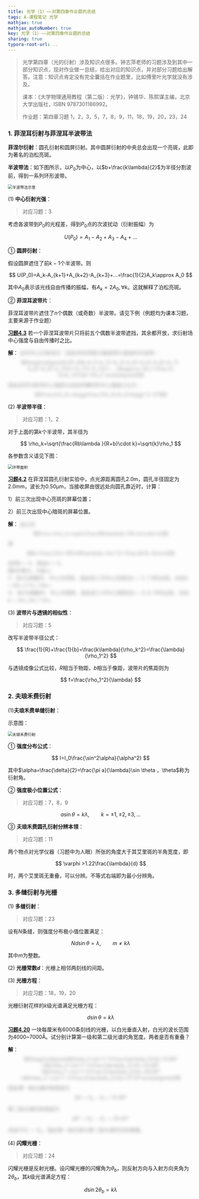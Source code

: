 ```yaml
---
title: 光学（1）——对第四章作业题的总结
tags: A-课程笔记 光学
mathjax: true
mathjax_autoNumber: true
key: 光学（1）——对第四章作业题的总结
sharing: true
typora-root-url: ..
---
```


> 光学第四章（光的衍射）涉及知识点很多。钟志萍老师的习题涉及到其中一部分知识点，现对作业做一总结，给出对应的知识点，并对部分习题给出解答。注意：知识点肯定没有完全囊括在作业题里，比如傅里叶光学就没有涉及。
> 
> 课本：《大学物理通用教程（第二版）：光学》，钟锡华、陈熙谋主编，北京大学出版社，ISBN 9787301186992。
> 
> 作业题：第四章习题 1，2，3，5，7，8，9，11，18，19，20，23，24

<!--more-->

<style>
    .spoiler {
        color: transparent;
        text-shadow: 0 0 10px rgba(0, 0, 0, 0.4);
        transition: all 0.4s;
        cursor: pointer;
        position: relative;
    }
    .after {
        opacity: 1;
    }
</style>

### 1. 菲涅耳衍射与菲涅耳半波带法

**菲涅尔衍射**：圆孔衍射和圆屏衍射。其中圆屏衍射的中央总会出现一个亮斑，此即为著名的泊松亮斑。

**半波带法**：如下图所示，以$P_0$为中心，以$b+\frac{k\lambda}{2}$为半径分割波前，得到一系列环形波带。

<img src="/assets/images/光学/半波带法示意.png" alt="半波带法示意" style="zoom: 75%;" />

(1) **中心衍射光强**：

> 对应习题：3

考虑各波带到$P_0$的光程差，得到$P_0$点的次波扰动（衍射振幅）为

$$
U(P_0)=A_1-A_2+A_3-A_4+...
$$

① **圆屏衍射**：

假设圆屏遮住了前$k-1$个半波带。则

$$
U(P_0)=A_k-A_{k+1}+A_{k+2}-A_{k+3}+...=\frac{1}{2}A_k\approx A_0
$$

其中$A_0$表示该光线自由传播的振幅，有$A_k=2A_0, \forall k$。这就解释了泊松亮斑。

② **菲涅耳波带片**：

菲涅耳波带片遮住了$n$个偶数（或奇数）半波带。请见下例（例题均为课本习题，主要来源于作业题）

**<u>习题4.3</u>**  若一个菲涅耳波带片只将前五个偶数半波带遮挡，其余都开放，求衍射场中心强度与自由传播时之比。

**解**：<span class="spoiler" onMouseUp="this.className='after'">
此时中心衍射场为（加括号的项表示被波带片遮挡的半波带）：$$\begin{aligned}U(P_0)&=A_1(-A_2)+A_3(-A_4)+A_5(-A_6)+A_7(-A_8)+A_9(-A_{10})+A_{11}-A_{12}+...\\&\approx 5A_1+\frac{1}{2}A_{11}\\&=11A_0 \end{aligned}$$因此此时衍射场中心强度与自由传播时的中心强度之比为：$$\frac{I}{I_0}=\bigg(\frac{11A_0}{A_0}\bigg)^2=121$$
</span> 

(2) **半波带半径**：

> 对应习题：1，2

对于上面的第$k$个半波带，其半径为

$$
\rho_k=\sqrt{\frac{Rb\lambda }{R+b}\cdot k}=\sqrt{k}\rho_1
$$

各参数含义请见下图：

<img src="/assets/images/光学/环带面积.png" alt="环带面积" style="zoom: 75%;" />

**<u>习题4.2</u>**  在菲涅耳圆孔衍射实验中，点光源距离圆孔2.0m，圆孔半径固定为2.0mm，波长为0.50μm，当接收屏由很远处向圆孔靠近时，计算：

1）前三次出现中心亮斑的屏幕位置；

2）前三次出现中心暗斑的屏幕位置。

**解**：<span class="spoiler" onMouseUp="this.className='after'">
由公式$$\rho=\rho_k=\sqrt{\frac{Rb\lambda }{R+b}\cdot k}$$得$$b=\frac{\rho^2R}{kR\lambda-\rho^2}=\frac{8}{k-4}(cm)$$显然$b>0$，因此$k>4$。<br>
随$k$的增大，$b$减小。<br>
1）当$k$为奇数时，中心为亮斑，因此前三次中心亮斑在$k=5,7,9$时出现，对应$b=8m,2.7m,1.6m$；<br>
2）当$k$为偶数时，中心为暗斑，因此前三次中心暗斑在$k=6,8,10$时出现，对应$b=4m,2m,1.3m$。
</span>

(3) **波带片与透镜的相似性**：

> 对应习题：5

改写半波带半径公式：

$$
\frac{1}{R}+\frac{1}{b}=\frac{k\lambda}{\rho_k^2}=\frac{\lambda}{\rho_1^2}
$$

与透镜成像公式比较，$R$相当于物距，$b$相当于像距，波带片的焦距则为

$$
f=\frac{\rho_1^2}{\lambda}
$$

### 2. 夫琅禾费衍射

(1)**夫琅禾费单缝衍射**：

示意图：

<img src="/assets/images/光学/夫琅禾费衍射.png" alt="夫琅禾费衍射" style="zoom: 75%;" />

① **强度分布公式**：

$$
I=I_0\frac{\sin^2\alpha}{\alpha^2}
$$

其中$\alpha=\frac{\delta}{2}=\frac{\pi a}{\lambda}\sin \theta $，$\theta$称为衍射角。

② **强度极小位置公式**：

> 对应习题：7，8，9

$$
a\sin \theta =k\lambda ,\qquad k=\pm1,\pm2,\pm3,...
$$

③ **夫琅禾费圆孔衍射分辨本领**：

> 对应习题：11

两个物点对光学仪器（习题中为人眼）所张的角度大于其艾里斑的半角宽度，即

$$
\varphi >1.22\frac{\lambda}{d}
$$

时，两个艾里斑无重叠，可以分辨。不等式右端即为最小分辨角。

### 3. 多缝衍射与光栅

(1) **多缝衍射**：

> 对应习题：23

设有$N$条缝，则强度分布极小值位置满足：

$$
Nd\sin \theta=\lambda,\qquad m\neq k\lambda
$$

其中$m$为整数。

(2) **光栅常数$d$**：光栅上相邻两刻线的间距。

(3) **光栅方程**：

> 对应习题：18，19，20

光栅衍射花样的$k$级光谱满足光栅方程：

$$
d\sin \theta =k\lambda 
$$

**<u>习题4.20</u>**  一块每厘米有6000条刻线的光栅，以白光垂直入射，白光的波长范围为4000~7000Å。试分别计算第一级和第二级光谱的角宽度。两者是否有重叠？

**解**：<span class="spoiler" onMouseUp="this.className='after'">
$$\begin{aligned}&\theta_1=\sin^{-1}\frac{\lambda_1}{d}=13.89°\\&\theta_2=\sin^{-1}\frac{\lambda_2}{d}=24.88°\\&\theta_1'=\sin^{-1}\frac{2\lambda_1}{d}=28.69°\\&\theta_2'=\sin^{-1}\frac{2\lambda_2}{d}=57.14°\end{aligned}$$因此第一级光谱的角宽度为$$\Delta \theta=\theta_2-\theta_1=10.99°$$第二级光谱的角宽度为$$\Delta \theta'=\theta_2'-\theta_1'=28.45°$$且由于$\theta_1'>\theta_2$，因此第一级光谱与第二级光谱间没有重叠。
</span>

(4) **闪耀光栅**：

> 对应习题：24

闪耀光栅是反射光栅。设闪耀光栅的闪耀角为$\theta_b$，则反射方向与入射方向夹角为$2\theta_b$，其$k$级光谱满足方程：

$$
d\sin 2\theta_b=k\lambda
$$